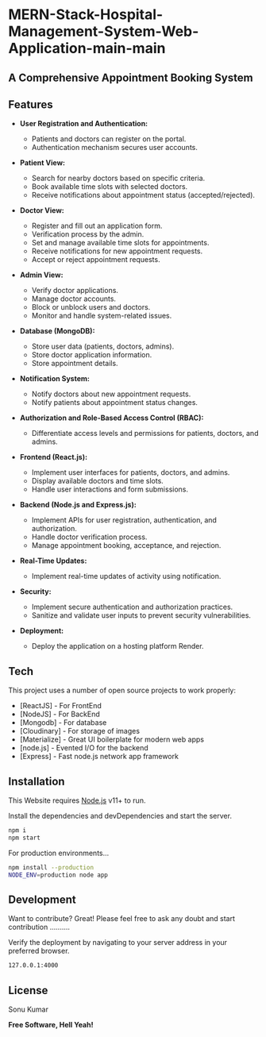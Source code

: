 # MERN-Stack-Hospital-Management-System-Web-Application-main-main
## A Comprehensive Appointment Booking System

## Features

- **User Registration and Authentication:**
  - Patients and doctors can register on the portal.
  - Authentication mechanism secures user accounts.

- **Patient View:**
  - Search for nearby doctors based on specific criteria.
  - Book available time slots with selected doctors.
  - Receive notifications about appointment status (accepted/rejected).

- **Doctor View:**
  - Register and fill out an application form.
  - Verification process by the admin.
  - Set and manage available time slots for appointments.
  - Receive notifications for new appointment requests.
  - Accept or reject appointment requests.

- **Admin View:**
  - Verify doctor applications.
  - Manage doctor accounts.
  - Block or unblock users and doctors.
  - Monitor and handle system-related issues.

- **Database (MongoDB):**
  - Store user data (patients, doctors, admins).
  - Store doctor application information.
  - Store appointment details.

- **Notification System:**
  - Notify doctors about new appointment requests.
  - Notify patients about appointment status changes.

- **Authorization and Role-Based Access Control (RBAC):**
  - Differentiate access levels and permissions for patients, doctors, and admins.

- **Frontend (React.js):**
  - Implement user interfaces for patients, doctors, and admins.
  - Display available doctors and time slots.
  - Handle user interactions and form submissions.

- **Backend (Node.js and Express.js):**
  - Implement APIs for user registration, authentication, and authorization.
  - Handle doctor verification process.
  - Manage appointment booking, acceptance, and rejection.

- **Real-Time Updates:**
  - Implement real-time updates of activity using notification.

- **Security:**
  - Implement secure authentication and authorization practices.
  - Sanitize and validate user inputs to prevent security vulnerabilities.

- **Deployment:**
  - Deploy the application on a hosting platform Render.

## Tech

This project uses a number of open source projects to work properly:

- [ReactJS] - For FrontEnd
- [NodeJS] - For BackEnd
- [Mongodb] - For database
- [Cloudinary] - For storage of images
- [Materialize] - Great UI boilerplate for modern web apps
- [node.js] - Evented I/O for the backend
- [Express] - Fast node.js network app framework

## Installation

This Website requires [Node.js](https://nodejs.org/) v11+ to run.

Install the dependencies and devDependencies and start the server.

```sh
npm i
npm start
```
For production environments...

```sh
npm install --production
NODE_ENV=production node app
```

## Development

Want to contribute? Great!
Please feel free to ask any doubt and start contribution ..........

Verify the deployment by navigating to your server address in
your preferred browser.
```sh
127.0.0.1:4000
```

## License

Sonu Kumar

**Free Software, Hell Yeah!**
